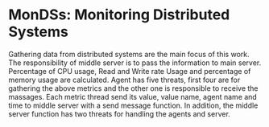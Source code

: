 # MonDSs:  Monitoring Distributed Systems

Gathering data from distributed systems are the main focus of this work. The responsibility of middle server is to pass the information to main server. 
Percentage of CPU usage, Read and Write rate Usage and percentage of memory usage are calculated. Agent has five threats, first four are for gathering the above metrics and the other one is responsible to receive the massages. Each metric thread send its value, value name, agent name and time to middle server with a send message function. In addition, the middle server function has two threats for handling the agents and server. 

